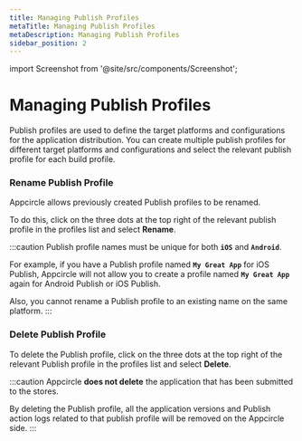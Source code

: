 ```yaml
---
title: Managing Publish Profiles
metaTitle: Managing Publish Profiles
metaDescription: Managing Publish Profiles
sidebar_position: 2
---
```


import Screenshot from '@site/src/components/Screenshot';

# Managing Publish Profiles

Publish profiles are used to define the target platforms and configurations for the application distribution. You can create multiple publish profiles for different target platforms and configurations and select the relevant publish profile for each build profile.

### Rename Publish Profile

Appcircle allows previously created Publish profiles to be renamed.

To do this, click on the three dots at the top right of the relevant publish profile in the profiles list and select **Rename**.

<Screenshot url='https://cdn.appcircle.io/docs/assets/publish-rename.png' />

:::caution
Publish profile names must be unique for both **`iOS`** and **`Android`**.

For example, if you have a Publish profile named **`My Great App`** for iOS Publish, Appcircle will not allow you to create a profile named **`My Great App`** again for Android Publish or iOS Publish.

Also, you cannot rename a Publish profile to an existing name on the same platform.
:::

### Delete Publish Profile

To delete the Publish profile, click on the three dots at the top right of the relevant Publish profile in the profiles list and select **Delete**.

<Screenshot url='https://cdn.appcircle.io/docs/assets/publish-remove.png' />

:::caution
Appcircle **does not delete** the application that has been submitted to the stores.

By deleting the Publish profile, all the application versions and Publish action logs related to that publish profile will be removed on the Appcircle side.
:::

<Screenshot url='https://cdn.appcircle.io/docs/assets/publish-remove-confirm.png' />

